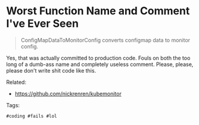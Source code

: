 # Worst Function Name and Comment I've Ever Seen

> ConfigMapDataToMonitorConfig converts configmap data to monitor
> config.

Yes, that was actually committed to production code. Fouls on both the
too long of a dumb-ass name and completely useless comment. Please,
please, please don't write shit code like this.

Related:

* <https://github.com/nickrenren/kubemonitor>

Tags:

    #coding #fails #lol
